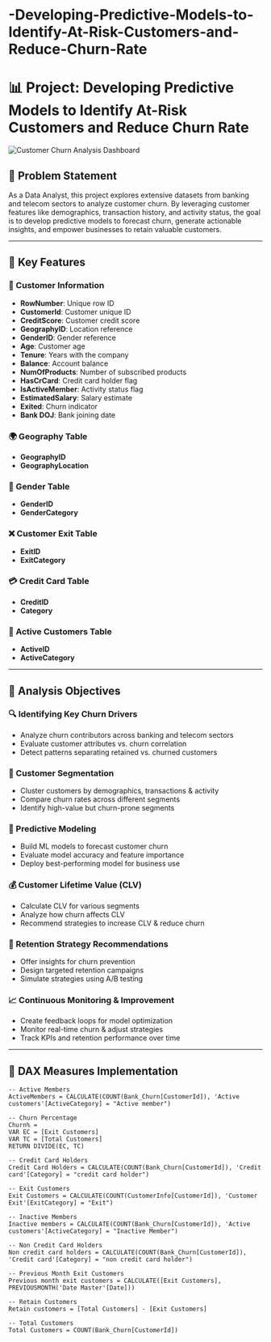 # -Developing-Predictive-Models-to-Identify-At-Risk-Customers-and-Reduce-Churn-Rate
# 📊 Project: Developing Predictive Models to Identify At-Risk Customers and Reduce Churn Rate
 ![Customer Churn Analysis Dashboard](Customer_Churn_Analysis.pbixCustomer_Churn_Analysis.pbix)


## 🧠 Problem Statement

As a Data Analyst, this project explores extensive datasets from banking and telecom sectors to analyze customer churn. By leveraging customer features like demographics, transaction history, and activity status, the goal is to develop predictive models to forecast churn, generate actionable insights, and empower businesses to retain valuable customers.

---

## 📌 Key Features

### 🔐 Customer Information
- **RowNumber**: Unique row ID  
- **CustomerId**: Customer unique ID  
- **CreditScore**: Customer credit score  
- **GeographyID**: Location reference  
- **GenderID**: Gender reference  
- **Age**: Customer age  
- **Tenure**: Years with the company  
- **Balance**: Account balance  
- **NumOfProducts**: Number of subscribed products  
- **HasCrCard**: Credit card holder flag  
- **IsActiveMember**: Activity status flag  
- **EstimatedSalary**: Salary estimate  
- **Exited**: Churn indicator  
- **Bank DOJ**: Bank joining date  

### 🌍 Geography Table
- **GeographyID**  
- **GeographyLocation**

### 👤 Gender Table
- **GenderID**  
- **GenderCategory**

### ❌ Customer Exit Table
- **ExitID**  
- **ExitCategory**

### 💳 Credit Card Table
- **CreditID**  
- **Category**

### 🔄 Active Customers Table
- **ActiveID**  
- **ActiveCategory**

---

## 🎯 Analysis Objectives

### 🔍 Identifying Key Churn Drivers
- Analyze churn contributors across banking and telecom sectors  
- Evaluate customer attributes vs. churn correlation  
- Detect patterns separating retained vs. churned customers  

### 🧩 Customer Segmentation
- Cluster customers by demographics, transactions & activity  
- Compare churn rates across different segments  
- Identify high-value but churn-prone segments  

### 🤖 Predictive Modeling
- Build ML models to forecast customer churn  
- Evaluate model accuracy and feature importance  
- Deploy best-performing model for business use  

### 💰 Customer Lifetime Value (CLV)
- Calculate CLV for various segments  
- Analyze how churn affects CLV  
- Recommend strategies to increase CLV & reduce churn  

### 🔁 Retention Strategy Recommendations
- Offer insights for churn prevention  
- Design targeted retention campaigns  
- Simulate strategies using A/B testing  

### 📈 Continuous Monitoring & Improvement
- Create feedback loops for model optimization  
- Monitor real-time churn & adjust strategies  
- Track KPIs and retention performance over time  

---

## 🧮 DAX Measures Implementation

```DAX
-- Active Members
ActiveMembers = CALCULATE(COUNT(Bank_Churn[CustomerId]), 'Active customers'[ActiveCategory] = "Active member")

-- Churn Percentage
Churn% = 
VAR EC = [Exit Customers]
VAR TC = [Total Customers]
RETURN DIVIDE(EC, TC)

-- Credit Card Holders
Credit Card Holders = CALCULATE(COUNT(Bank_Churn[CustomerId]), 'Credit card'[Category] = "credit card holder")

-- Exit Customers
Exit Customers = CALCULATE(COUNT(CustomerInfo[CustomerId]), 'Customer Exit'[ExitCategory] = "Exit")

-- Inactive Members
Inactive members = CALCULATE(COUNT(Bank_Churn[CustomerId]), 'Active customers'[ActiveCategory] = "Inactive Member")

-- Non Credit Card Holders
Non credit card holders = CALCULATE(COUNT(Bank_Churn[CustomerId]), 'Credit card'[Category] = "non credit card holder")

-- Previous Month Exit Customers
Previous month exit customers = CALCULATE([Exit Customers], PREVIOUSMONTH('Date Master'[Date]))

-- Retain Customers
Retain customers = [Total Customers] - [Exit Customers]

-- Total Customers
Total Customers = COUNT(Bank_Churn[CustomerId])
